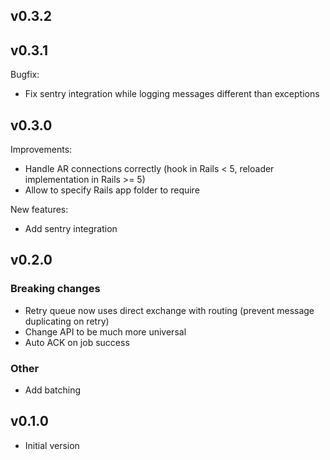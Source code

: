 ## v0.3.2

## v0.3.1

Bugfix:
* Fix sentry integration while logging messages different than exceptions

## v0.3.0

Improvements:
* Handle AR connections correctly (hook in Rails < 5, reloader implementation in Rails >= 5)
* Allow to specify Rails app folder to require

New features:
* Add sentry integration

## v0.2.0

### Breaking changes

* Retry queue now uses direct exchange with routing (prevent message duplicating on retry)
* Change API to be much more universal
* Auto ACK on job success

### Other

* Add batching

## v0.1.0

* Initial version

